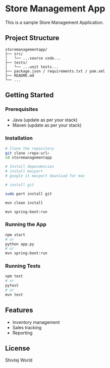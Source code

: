 # Store Management App

This is a sample Store Management Application.

## Project Structure

```
storemanagementapp/
├── src/
│   └── ...source code...
├── tests/
│   └── ...unit tests...
├── package.json / requirements.txt / pom.xml
├── README.md
└── ...
```

## Getting Started

### Prerequisites

- Java (update as per your stack)
- Maven (update as per your stack)

### Installation

```bash
# Clone the repository
git clone <repo-url>
cd storemanagementapp

# Install dependencies
# install macport
# google it macport download for mac

# install git 

sudo port install git

mvn clean install

mvn spring-boot:run 
```

### Running the App

```bash
npm start
# or
python app.py
# or
mvn spring-boot:run
```

### Running Tests

```bash
npm test
# or
pytest
# or
mvn test
```

## Features

- Inventory management
- Sales tracking
- Reporting

## License

Shivtej World
